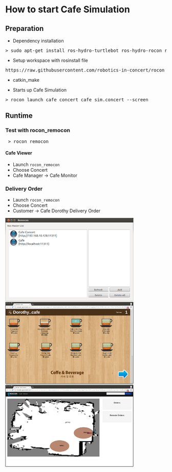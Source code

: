 # How to start Cafe Simulation

## Preparation

- Dependency installation

<pre>
> sudo apt-get install ros-hydro-turtlebot ros-hydro-rocon ros-hydro-unique-identifier ros-hydro-bondpy ros-hydro-ar-track-alvar ros-hydro-kobuki-soft
</pre>

- Setup workspace with rosinstall file

<pre>
https://raw.githubusercontent.com/robotics-in-concert/rocon_demos/cafe_concert/cafe_concert/rosinstalls/concert_master.rosinstall
</pre>

- catkin_make

- Starts up Cafe Simulation

<pre>
> rocon_launch cafe_concert cafe_sim.concert --screen
</pre>


## Runtime

### Test with rocon_remocon

<pre>
 > rocon_remocon
</pre>

#### Cafe Viewer

* Launch `rocon_remocon`
* Choose Concert
* Cafe Manager -> Cafe Monitor

### Delivery Order 

* Launch `rocon_remocon`
* Choose Concert
* Customer -> Cafe Dorothy Delivery Order

 
![](imgs/remocon.png)  ![](imgs/deliveryorerapp.png) ![](imgs/viewer.png)


